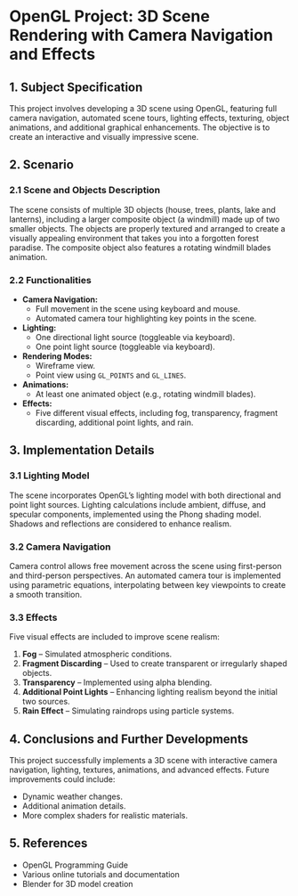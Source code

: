 # OpenGL Project: 3D Scene Rendering with Camera Navigation and Effects

## 1. Subject Specification
This project involves developing a 3D scene using OpenGL, featuring full camera navigation, automated scene tours, lighting effects, texturing, object animations, and additional graphical enhancements. The objective is to create an interactive and visually impressive scene.

## 2. Scenario

### 2.1 Scene and Objects Description
The scene consists of multiple 3D objects (house, trees, plants, lake and lanterns), including a larger composite object (a windmill) made up of two smaller objects. The objects are properly textured and arranged to create a visually appealing environment that takes you into a forgotten forest paradise. The composite object also features a rotating windmill blades animation.

### 2.2 Functionalities
- **Camera Navigation:**
  - Full movement in the scene using keyboard and mouse.
  - Automated camera tour highlighting key points in the scene.
- **Lighting:**
  - One directional light source (toggleable via keyboard).
  - One point light source (toggleable via keyboard).
- **Rendering Modes:**
  - Wireframe view.
  - Point view using `GL_POINTS` and `GL_LINES`.
- **Animations:**
  - At least one animated object (e.g., rotating windmill blades).
- **Effects:**
  - Five different visual effects, including fog, transparency, fragment discarding, additional point lights, and rain.

## 3. Implementation Details

### 3.1 Lighting Model
The scene incorporates OpenGL’s lighting model with both directional and point light sources. Lighting calculations include ambient, diffuse, and specular components, implemented using the Phong shading model. Shadows and reflections are considered to enhance realism.

### 3.2 Camera Navigation
Camera control allows free movement across the scene using first-person and third-person perspectives. An automated camera tour is implemented using parametric equations, interpolating between key viewpoints to create a smooth transition.

### 3.3 Effects
Five visual effects are included to improve scene realism:
1. **Fog** – Simulated atmospheric conditions.
2. **Fragment Discarding** – Used to create transparent or irregularly shaped objects.
3. **Transparency** – Implemented using alpha blending.
4. **Additional Point Lights** – Enhancing lighting realism beyond the initial two sources.
5. **Rain Effect** – Simulating raindrops using particle systems.

## 4. Conclusions and Further Developments
This project successfully implements a 3D scene with interactive camera navigation, lighting, textures, animations, and advanced effects. Future improvements could include:
- Dynamic weather changes.
- Additional animation details.
- More complex shaders for realistic materials.

## 5. References
- OpenGL Programming Guide
- Various online tutorials and documentation
- Blender for 3D model creation
